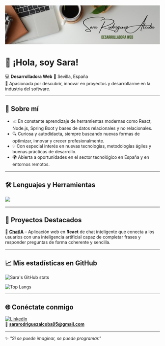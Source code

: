 ![Banner](assets/Github-Sara.jpg)
# 👋 ¡Hola, soy Sara!

💻 **Desarrolladora Web**
📍 Sevilla, España  
🎯 Apasionada por descubrir, innovar en proyectos y desarrollarme en la industria del software.   

---

## 🚀 Sobre mí
- 📈 En constante aprendizaje de herramientas modernas como React, Node.js, Spring Boot y bases de datos relacionales y no relacionales.
- 🔍 Curiosa y autodidacta, siempre buscando nuevas formas de optimizar, innovar y crecer profesionalmente.
- 💡 Con especial interés en nuevas tecnologías, metodologías ágiles y buenas prácticas de desarrollo.
- 🌍 Abierta a oportunidades en el sector tecnológico en España y en entornos remotos.
---

## 🛠️ Lenguajes y Herramientas
<p>
  <img src="https://skillicons.dev/icons?i=html,css,js,react,nodejs,express,java,php,docker,mysql,mongodb,git,github,bitbucket,vscode" />
</p>

---

## 📌 Proyectos Destacados
🔹 [**ChatIA**](https://github.com/sararoal/ChatIA) – Aplicación web en **React** de chat inteligente que conecta a los usuarios con una inteligencia artificial capaz de completar frases y responder preguntas de forma coherente y sencilla.    

---

## 📈 Mis estadísticas en GitHub
![Sara's GitHub stats](https://github-readme-stats.vercel.app/api?username=sararoal&show_icons=true&theme=tokyonight)  

![Top Langs](https://github-readme-stats.vercel.app/api/top-langs/?username=sararoal&layout=compact&theme=tokyonight)

---

## 🌐 Conéctate conmigo
[![LinkedIn](https://img.shields.io/badge/LinkedIn-blue?style=for-the-badge&logo=linkedin&logoColor=white)](https://www.linkedin.com/in/sara-rodr%C3%ADguez-alcoba/)  
📧 **sararodriguezalcoba95@gmail.com**

---
✨ *"Si se puede imaginar, se puede programar."*  
